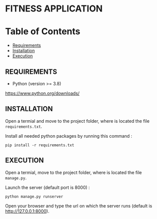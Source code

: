 # FITNESS APPLICATION

# Table of Contents

- [Requirements](#requirements)
- [Installation](#installation)
- [Execution](#execution)

## REQUIREMENTS

- Python (version >= 3.8)

https://www.python.org/downloads/

## INSTALLATION

Open a termial and move to the project folder, where is located the file `requirements.txt`.

Install all needed python packages by running this command :

```
pip install -r requirements.txt
```

## EXECUTION

Open a termial, move to the project folder, where is located the file `manage.py`.

Launch the server (default port is 8000) :

```
python manage.py runserver
```

Open your browser and type the url on which the server runs (default is http://127.0.0.1:8000).
